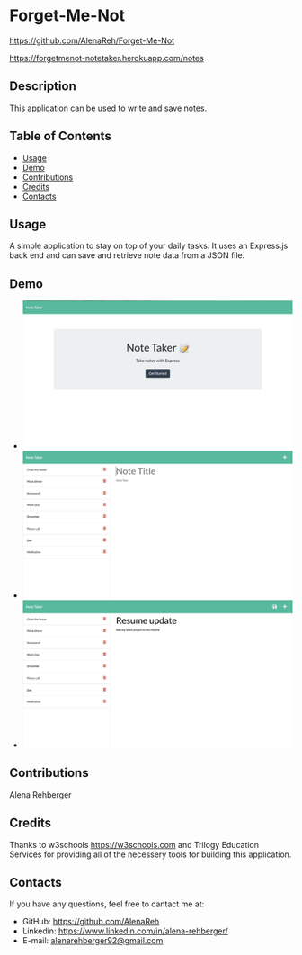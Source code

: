 # Forget-Me-Not

https://github.com/AlenaReh/Forget-Me-Not

https://forgetmenot-notetaker.herokuapp.com/notes

## Description 

This application can be used to write and save notes.
  
## Table of Contents

  - [Usage](#Usage)
  - [Demo](#Demo)
  - [Contributions](#Contributions)
  - [Credits](#Credits)
  - [Contacts](#Contacts)
  
## Usage

A simple application to stay on top of your daily tasks. It uses an Express.js back end and can save and retrieve note data from a JSON file.

## Demo 

  * ![demo_still](public/assets/images/demo1.png)
  * ![demo_still](public/assets/images/demo2.png)
  * ![demo_still](public/assets/images/demo3.png)
  

## Contributions
Alena Rehberger

## Credits
Thanks to w3schools https://w3schools.com and Trilogy Education Services for providing all of the necessery tools for building this application.

## Contacts
If you have any questions, feel free to cantact me at: 
  * GitHub: https://github.com/AlenaReh
  * Linkedin: https://www.linkedin.com/in/alena-rehberger/
  * E-mail: alenarehberger92@gmail.com